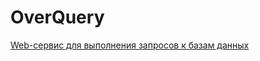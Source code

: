# OverQuery
<a href=https://github.com/arsatan/OverQuery/blob/master/OverQuery.Service/Docs/OverQuery.WCF.Windows.Documentation.ru.pdf>Web-сервис для выполнения запросов к базам данных</a>
